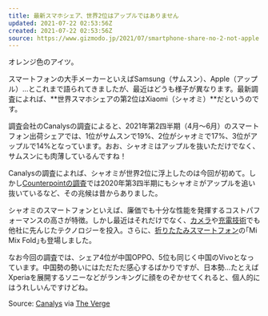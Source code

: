 ```yaml
---
title: 最新スマホシェア、世界2位はアップルではありません
updated: 2021-07-22 02:53:56Z
created: 2021-07-22 02:53:56Z
source: https://www.gizmodo.jp/2021/07/smartphone-share-no-2-not-apple.html
---
```


オレンジ色のアイツ。

スマートフォンの大手メーカーといえばSamsung（サムスン）、Apple（アップル）…とこれまで語られてきましたが、最近はどうも様子が異なります。最新調査によれば、**世界スマホシェアの第2位はXiaomi（シャオミ）**だというのです。

調査会社のCanalysの調査によると、2021年第2四半期（4月〜6月）のスマートフォン出荷シェアでは、1位がサムスンで19%、2位がシャオミで17%、3位がアップルで14%となっています。おお、シャオミはアップルを抜いただけでなく、サムスンにも肉薄しているんですね！

Canalysの調査によれば、シャオミが世界2位に浮上したのは今回が初めて。しかし[Counterpointの調査](https://www.counterpointresearch.com/global-smartphone-share/)では2020年第3四半期にもシャオミがアップルを追い抜いているなど、その兆候は昔からありました。

シャオミのスマートフォンといえば、廉価でも十分な性能を発揮するコストパフォーマンスの高さが特徴。しかし最近はそれだけでなく、[カメラ](https://www.gizmodo.jp/2021/03/xiaomi-liquid-lens-teaser.html)や[充電技術](https://www.gizmodo.jp/2021/06/watch-xiaomi-breaks-its-records-and-charge-a-phone.html)でも他社に先んじたテクノロジーを投入。さらに、[折りたたみスマートフォン](https://www.gizmodo.jp/2021/03/xiaomi-mi-mix-fold-coming-soon.html)の｢Mi Mix Fold｣も登場しました。

なお今回の調査では、シェア4位が中国OPPO、5位も同じく中国のVivoとなっています。中国勢の勢いにはただただ感心するばかりですが、日本勢…たとえばXperiaを展開するソニーなどがランキングに顔をのぞかせてくれると、個人的にはうれしいんですけどね。

Source: [Canalys](https://www.canalys.com/newsroom/global-smartphone-market-q2-2021?ctid=2143-0b9f92413ead631983febced55e12cd8) via [The Verge](https://www.theverge.com/2021/7/16/22579771/worldwide-smartphone-market-share-ranking-q2-2022-canalys-xiaomi-apple-samsung)